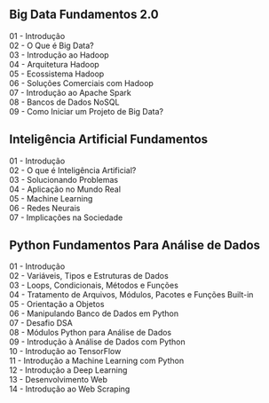 ## Big Data Fundamentos 2.0 <br />
01 - Introdução <br />
02 - O Que é Big Data? <br />
03 - Introdução ao Hadoop <br />
04 - Arquitetura Hadoop <br />
05 - Ecossistema Hadoop <br />
06 - Soluções Comerciais com Hadoop <br />
07 - Introdução ao Apache Spark <br />
08 - Bancos de Dados NoSQL <br />
09 - Como Iniciar um Projeto de Big Data? <br />

## Inteligência Artificial Fundamentos <br />
01 - Introdução <br />
02 - O que é Inteligência Artificial? <br />
03 - Solucionando Problemas <br />
04 - Aplicação no Mundo Real <br />
05 - Machine Learning <br />
06 - Redes Neurais <br />
07 - Implicações na Sociedade <br />

## Python Fundamentos Para Análise de Dados <br />
01 - Introdução <br />
02 - Variáveis, Tipos e Estruturas de Dados <br />
03 - Loops, Condicionais, Métodos e Funções <br />
04 - Tratamento de Arquivos, Módulos, Pacotes e Funções Built-in <br />
05 - Orientação a Objetos <br />
06 - Manipulando Banco de Dados em Python <br />
07 - Desafio DSA <br />
08 - Módulos Python para Análise de Dados <br />
09 - Introdução à Análise de Dados com Python <br />
10 - Introdução ao TensorFlow <br />
11 - Introdução a Machine Learning com Python <br />
12 - Introdução a Deep Learning <br />
13 - Desenvolvimento Web <br />
14 - Introdução ao Web Scraping <br />
